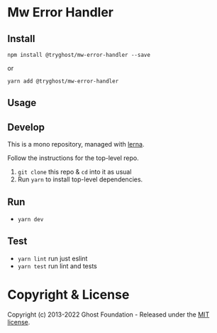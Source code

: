 # Mw Error Handler

## Install

`npm install @tryghost/mw-error-handler --save`

or

`yarn add @tryghost/mw-error-handler`


## Usage


## Develop

This is a mono repository, managed with [lerna](https://lernajs.io/).

Follow the instructions for the top-level repo.
1. `git clone` this repo & `cd` into it as usual
2. Run `yarn` to install top-level dependencies.


## Run

- `yarn dev`


## Test

- `yarn lint` run just eslint
- `yarn test` run lint and tests




# Copyright & License 

Copyright (c) 2013-2022 Ghost Foundation - Released under the [MIT license](LICENSE).